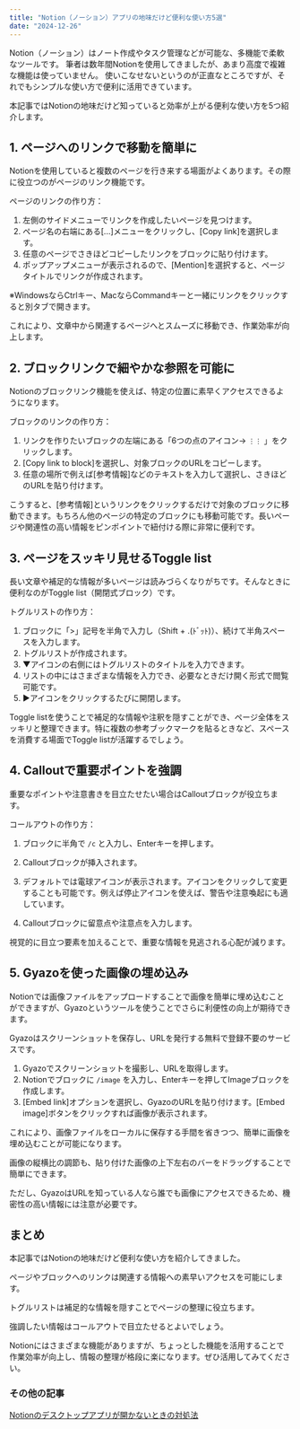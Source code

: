 ```yaml
---
title: "Notion（ノーション）アプリの地味だけど便利な使い方5選"
date: "2024-12-26"
---
```


Notion（ノーション）はノート作成やタスク管理などが可能な、多機能で柔軟なツールです。
筆者は数年間Notionを使用してきましたが、あまり高度で複雑な機能は使っていません。
使いこなせないというのが正直なところですが、それでもシンプルな使い方で便利に活用できています。

本記事ではNotionの地味だけど知っていると効率が上がる便利な使い方を5つ紹介します。

## 1. ページへのリンクで移動を簡単に

Notionを使用していると複数のページを行き来する場面がよくあります。その際に役立つのがページのリンク機能です。

ページのリンクの作り方：

1. 左側のサイドメニューでリンクを作成したいページを見つけます。
2. ページ名の右端にある[...]メニューをクリックし、[Copy link]を選択します。
3. 任意のページでさきほどコピーしたリンクをブロックに貼り付けます。
4. ポップアップメニューが表示されるので、[Mention]を選択すると、ページタイトルでリンクが作成されます。

※WindowsならCtrlキー、MacならCommandキーと一緒にリンクをクリックすると別タブで開きます。

これにより、文章中から関連するページへとスムーズに移動でき、作業効率が向上します。

## 2. ブロックリンクで細やかな参照を可能に

Notionのブロックリンク機能を使えば、特定の位置に素早くアクセスできるようになります。

ブロックのリンクの作り方：

1. リンクを作りたいブロックの左端にある「6つの点のアイコン→ `⋮⋮` 」をクリックします。
2. [Copy link to block]を選択し、対象ブロックのURLをコピーします。
3. 任意の場所で例えば[参考情報]などのテキストを入力して選択し、さきほどのURLを貼り付けます。

こうすると、[参考情報]というリンクをクリックするだけで対象のブロックに移動できます。もちろん他のページの特定のブロックにも移動可能です。長いページや関連性の高い情報をピンポイントで紐付ける際に非常に便利です。

## 3. ページをスッキリ見せるToggle list

長い文章や補足的な情報が多いページは読みづらくなりがちです。そんなときに便利なのがToggle list（開閉式ブロック）です。

トグルリストの作り方：

1. ブロックに「>」記号を半角で入力し（Shift + .(ﾄﾞｯﾄ)）、続けて半角スペースを入力します。
2. トグルリストが作成されます。
3. ▼アイコンの右側にはトグルリストのタイトルを入力できます。
4. リストの中にはさまざまな情報を入力でき、必要なときだけ開く形式で閲覧可能です。
5. ▶アイコンをクリックするたびに開閉します。

Toggle listを使うことで補足的な情報や注釈を隠すことができ、ページ全体をスッキリと整理できます。特に複数の参考ブックマークを貼るときなど、スペースを消費する場面でToggle listが活躍するでしょう。

## 4. Calloutで重要ポイントを強調

重要なポイントや注意書きを目立たせたい場合はCalloutブロックが役立ちます。

コールアウトの作り方：

1. ブロックに半角で `/c` と入力し、Enterキーを押します。
2. Calloutブロックが挿入されます。
3. デフォルトでは電球アイコンが表示されます。アイコンをクリックして変更することも可能です。例えば停止アイコンを使えば、警告や注意喚起にも適しています。

4. Calloutブロックに留意点や注意点を入力します。


視覚的に目立つ要素を加えることで、重要な情報を見逃される心配が減ります。

## 5. Gyazoを使った画像の埋め込み

Notionでは画像ファイルをアップロードすることで画像を簡単に埋め込むことができますが、Gyazoというツールを使うことでさらに利便性の向上が期待できます。

Gyazoはスクリーンショットを保存し、URLを発行する無料で登録不要のサービスです。

1. Gyazoでスクリーンショットを撮影し、URLを取得します。
2. Notionでブロックに `/image` を入力し、Enterキーを押してImageブロックを作成します。
3. [Embed link]オプションを選択し、GyazoのURLを貼り付けます。[Embed image]ボタンをクリックすれば画像が表示されます。

これにより、画像ファイルをローカルに保存する手間を省きつつ、簡単に画像を埋め込むことが可能になります。

画像の縦横比の調節も、貼り付けた画像の上下左右のバーをドラッグすることで簡単にできます。

ただし、GyazoはURLを知っている人なら誰でも画像にアクセスできるため、機密性の高い情報には注意が必要です。

## まとめ

本記事ではNotionの地味だけど便利な使い方を紹介してきました。

ページやブロックへのリンクは関連する情報への素早いアクセスを可能にします。

トグルリストは補足的な情報を隠すことでページの整理に役立ちます。

強調したい情報はコールアウトで目立たせるとよいでしょう。

Notionにはさまざまな機能がありますが、ちょっとした機能を活用することで作業効率が向上し、情報の整理が格段に楽になります。ぜひ活用してみてください。

### その他の記事

[Notionのデスクトップアプリが開かないときの対処法](https://sakait-blog.web.app/posts/Notion/trouble-shooting-notion-desktop-redirect/)
